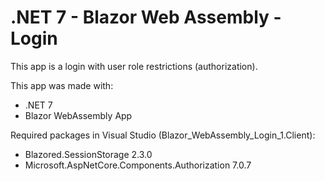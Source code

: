 # .NET 7 - Blazor Web Assembly - Login

This app is a login with user role restrictions (authorization).

This app was made with:
- .NET 7
- Blazor WebAssembly App

Required packages in Visual Studio (Blazor_WebAssembly_Login_1.Client):
- Blazored.SessionStorage 2.3.0
- Microsoft.AspNetCore.Components.Authorization 7.0.7